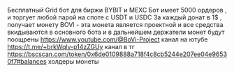 Бесплатный  Grid бот для биржи BYBIT и MEXC 
Бот имеет 5000 ордеров , и торгует любой парой на споте с USDT и USDC
За каждый донат в 1$ , получает монету BOVI - эта монета является проектной и все средства вкидываются в основного бота и в дальнейшем держатели монет будут поощрены
https://www.youtube.com/@BoVi-Project  канал на ютубе
https://t.me/+brkWqlv-p14zZGUy   канал в тг
https://bscscan.com/token/0x6de0109888a718f4c8cb5244e207ee04e96530f7#balances   холдеры монеты
